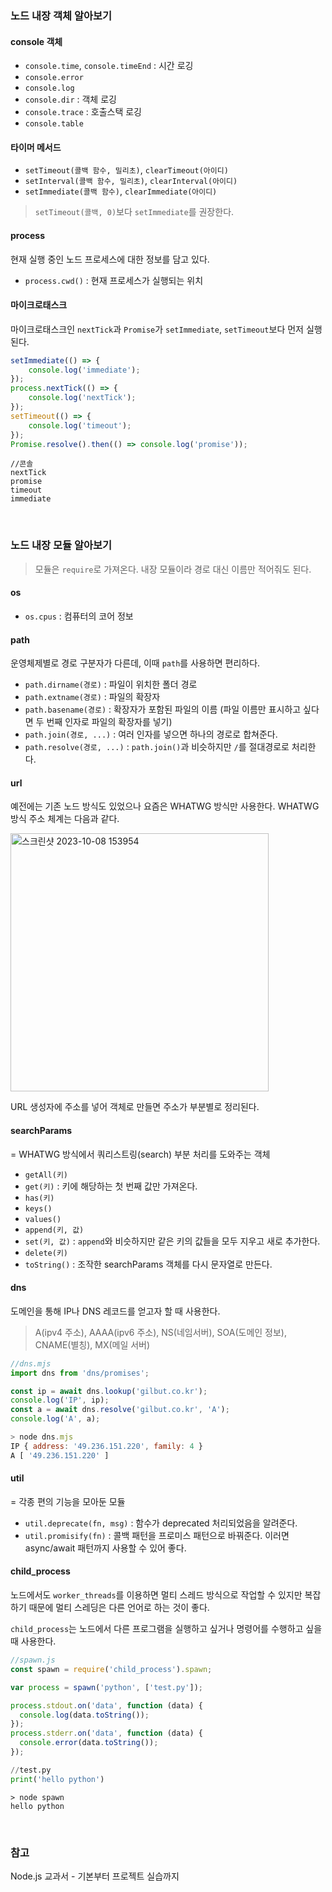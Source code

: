 ### 노드 내장 객체 알아보기 

#### console 객체 

- `console.time`, `console.timeEnd` : 시간 로깅 
- `console.error`  
- `console.log` 
- `console.dir` : 객체 로깅 
- `console.trace` : 호출스택 로깅 
- `console.table`

#### 타이머 메서드

- `setTimeout(콜백 함수, 밀리초)`, `clearTimeout(아이디)`
- `setInterval(콜백 함수, 밀리초)`, `clearInterval(아이디)`
- `setImmediate(콜백 함수)`, `clearImmediate(아이디)`

> `setTimeout(콜백, 0)`보다 `setImmediate`를 권장한다. 

#### process 

현재 실행 중인 노드 프로세스에 대한 정보를 담고 있다. 

- `process.cwd()` : 현재 프로세스가 실행되는 위치 


#### 마이크로태스크

마이크로태스크인 `nextTick`과 `Promise`가 `setImmediate`, `setTimeout`보다 먼저 실행된다.  

```javascript
setImmediate(() => {
	console.log('immediate');
});
process.nextTick(() => {
	console.log('nextTick');
});
setTimeout(() => {
	console.log('timeout');
});
Promise.resolve().then(() => console.log('promise'));
```

```
//콘솔
nextTick
promise
timeout
immediate
```

<br>

### 노드 내장 모듈 알아보기 

> 모듈은 `require`로 가져온다. 내장 모듈이라 경로 대신 이름만 적어줘도 된다. 

#### os 

- `os.cpus` : 컴퓨터의 코어 정보 

#### path 

운영체제별로 경로 구분자가 다른데, 이때 `path`를 사용하면 편리하다. 

- `path.dirname(경로)` : 파일이 위치한 폴더 경로
- `path.extname(경로)` : 파일의 확장자 
- `path.basename(경로)` : 확장자가 포함된 파일의 이름 (파일 이름만 표시하고 싶다면 두 번째 인자로 파일의 확장자를 넣기)
- `path.join(경로, ...)` : 여러 인자를 넣으면 하나의 경로로 합쳐준다. 
- `path.resolve(경로, ...)` : `path.join()`과 비슷하지만 `/`를 절대경로로 처리한다. 

#### url

예전에는 기존 노드 방식도 있었으나 요즘은 WHATWG 방식만 사용한다. WHATWG 방식 주소 체계는 다음과 같다. 

<img width="413" alt="스크린샷 2023-10-08 153954" src="https://github.com/mzeong/Study/assets/70924556/0577aaab-476d-473a-bd17-59cf07285b11" width="60%">

URL 생성자에 주소를 넣어 객체로 만들면 주소가 부분별로 정리된다. 

#### searchParams

= WHATWG 방식에서 쿼리스트링(search) 부분 처리를 도와주는 객체 

- `getAll(키)`
- `get(키)` : 키에 해당하는 첫 번째 값만 가져온다. 
- `has(키)` 
- `keys()` 
- `values()`
- `append(키, 값)`
- `set(키, 값)` : `append`와 비슷하지만 같은 키의 값들을 모두 지우고 새로 추가한다. 
- `delete(키)`
- `toString()` : 조작한 searchParams 객체를 다시 문자열로 만든다. 

#### dns 

도메인을 통해 IP나 DNS 레코드를 얻고자 할 때 사용한다. 

> A(ipv4 주소), AAAA(ipv6 주소), NS(네임서버), SOA(도메인 정보), CNAME(별칭), MX(메일 서버)

```javascript
//dns.mjs
import dns from 'dns/promises';

const ip = await dns.lookup('gilbut.co.kr');
console.log('IP', ip);
const a = await dns.resolve('gilbut.co.kr', 'A');
console.log('A', a);
```

```javascript
> node dns.mjs
IP { address: '49.236.151.220', family: 4 }
A [ '49.236.151.220' ]
```




#### util

= 각종 편의 기능을 모아둔 모듈 

- `util.deprecate(fn, msg)` : 함수가 deprecated 처리되었음을 알려준다. 
- `util.promisify(fn)` : 콜백 패턴을 프로미스 패턴으로 바꿔준다. 이러면 async/await 패턴까지 사용할 수 있어 좋다. 

#### child_process

노드에서도 `worker_threads`를 이용하면 멀티 스레드 방식으로 작업할 수 있지만 복잡하기 때문에 멀티 스레딩은 다른 언어로 하는 것이 좋다. 

`child_process`는 노드에서 다른 프로그램을 실행하고 싶거나 명령어를 수행하고 싶을 때 사용한다. 

```javascript
//spawn.js
const spawn = require('child_process').spawn;

var process = spawn('python', ['test.py']);

process.stdout.on('data', function (data) {
  console.log(data.toString());
});
process.stderr.on('data', function (data) {
  console.error(data.toString());
});
```

```python
//test.py
print('hello python')
```

```
> node spawn
hello python
```

<br>

### 참고

Node.js 교과서 - 기본부터 프로젝트 실습까지
